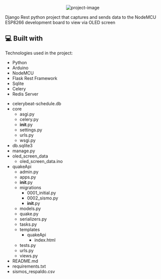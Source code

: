 <p align="center"><img src="https://socialify.git.ci/bi0punk/oled-quake-viewer/image?language=1&amp;name=1&amp;owner=1&amp;stargazers=1&amp;theme=Light" alt="project-image"></p>

<p id="description">Django Rest python project that captures and sends data to the NodeMCU ESP8266 development board to view via OLED screen</p>

  
  
<h2>💻 Built with</h2>

Technologies used in the project:

*   Python
*   Arduino
*   NodeMCU
*   Flask Rest Framework
*   Sqlite
*   Celery
*   Redis Server

- celerybeat-schedule.db
- core
  - asgi.py
  - celery.py
  - __init__.py
  - settings.py
  - urls.py
  - wsgi.py
- db.sqlite3
- manage.py
- oled_screen_data
  - oled_screen_data.ino
- quakeApi
  - admin.py
  - apps.py
  - __init__.py
  - migrations
    - 0001_initial.py
    - 0002_sismo.py
    - __init__.py
  - models.py
  - quake.py
  - serializers.py
  - tasks.py
  - templates
    - quakeApi
      - index.html
  - tests.py
  - urls.py
  - views.py
- README.md
- requirements.txt
- sismos_respaldo.csv
